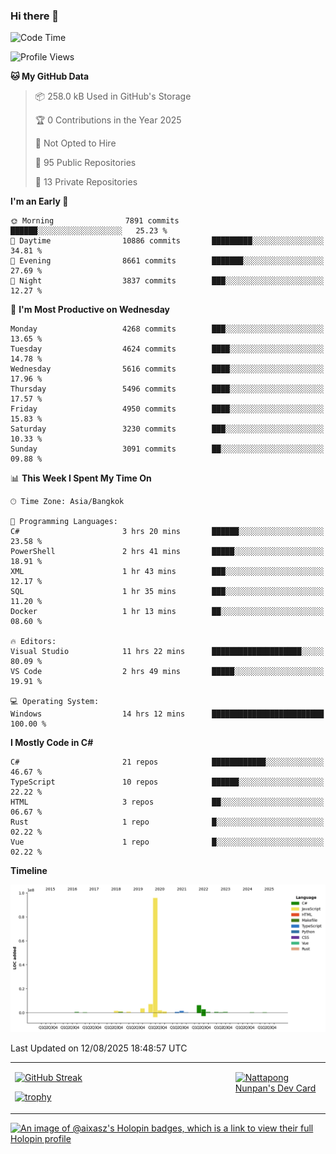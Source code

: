 ### Hi there 👋

<!--START_SECTION:waka-->
![Code Time](http://img.shields.io/badge/Code%20Time-2%2C475%20hrs%207%20mins-blue)

![Profile Views](http://img.shields.io/badge/Profile%20Views-0-blue)

**🐱 My GitHub Data** 

> 📦 258.0 kB Used in GitHub's Storage 
 > 
> 🏆 0 Contributions in the Year 2025
 > 
> 🚫 Not Opted to Hire
 > 
> 📜 95 Public Repositories 
 > 
> 🔑 13 Private Repositories 
 > 
**I'm an Early 🐤** 

```text
🌞 Morning                7891 commits        ██████░░░░░░░░░░░░░░░░░░░   25.23 % 
🌆 Daytime                10886 commits       █████████░░░░░░░░░░░░░░░░   34.81 % 
🌃 Evening                8661 commits        ███████░░░░░░░░░░░░░░░░░░   27.69 % 
🌙 Night                  3837 commits        ███░░░░░░░░░░░░░░░░░░░░░░   12.27 % 
```
📅 **I'm Most Productive on Wednesday** 

```text
Monday                   4268 commits        ███░░░░░░░░░░░░░░░░░░░░░░   13.65 % 
Tuesday                  4624 commits        ████░░░░░░░░░░░░░░░░░░░░░   14.78 % 
Wednesday                5616 commits        ████░░░░░░░░░░░░░░░░░░░░░   17.96 % 
Thursday                 5496 commits        ████░░░░░░░░░░░░░░░░░░░░░   17.57 % 
Friday                   4950 commits        ████░░░░░░░░░░░░░░░░░░░░░   15.83 % 
Saturday                 3230 commits        ███░░░░░░░░░░░░░░░░░░░░░░   10.33 % 
Sunday                   3091 commits        ██░░░░░░░░░░░░░░░░░░░░░░░   09.88 % 
```


📊 **This Week I Spent My Time On** 

```text
🕑︎ Time Zone: Asia/Bangkok

💬 Programming Languages: 
C#                       3 hrs 20 mins       ██████░░░░░░░░░░░░░░░░░░░   23.58 % 
PowerShell               2 hrs 41 mins       █████░░░░░░░░░░░░░░░░░░░░   18.91 % 
XML                      1 hr 43 mins        ███░░░░░░░░░░░░░░░░░░░░░░   12.17 % 
SQL                      1 hr 35 mins        ███░░░░░░░░░░░░░░░░░░░░░░   11.20 % 
Docker                   1 hr 13 mins        ██░░░░░░░░░░░░░░░░░░░░░░░   08.60 % 

🔥 Editors: 
Visual Studio            11 hrs 22 mins      ████████████████████░░░░░   80.09 % 
VS Code                  2 hrs 49 mins       █████░░░░░░░░░░░░░░░░░░░░   19.91 % 

💻 Operating System: 
Windows                  14 hrs 12 mins      █████████████████████████   100.00 % 
```

**I Mostly Code in C#** 

```text
C#                       21 repos            ████████████░░░░░░░░░░░░░   46.67 % 
TypeScript               10 repos            ██████░░░░░░░░░░░░░░░░░░░   22.22 % 
HTML                     3 repos             ██░░░░░░░░░░░░░░░░░░░░░░░   06.67 % 
Rust                     1 repo              █░░░░░░░░░░░░░░░░░░░░░░░░   02.22 % 
Vue                      1 repo              █░░░░░░░░░░░░░░░░░░░░░░░░   02.22 % 
```



**Timeline**

![Lines of Code chart](https://raw.githubusercontent.com/aixasz/aixasz/main/assets/bar_graph.png)


 Last Updated on 12/08/2025 18:48:57 UTC
<!--END_SECTION:waka-->

<table>
<tr>
<td width="70%" valign="top">
 
 [![GitHub Streak](http://github-readme-streak-stats.herokuapp.com?user=aixasz&theme=github-dark&hide_border=true&date_format=%5BY%20%5DM%20j)](https://git.io/streak-stats)

 [![trophy](https://github-profile-trophy.vercel.app/?username=aixasz&theme=onedark)](https://github.com/ryo-ma/github-profile-trophy)
 </td>
<td width="30%" valign="top">
 
<a href="https://app.daily.dev/aixasz"><img src="https://api.daily.dev/devcards/403207936e6547c9a85ea449e9f3abe8.png?r=re8" alt="Nattapong Nunpan's Dev Card"/></a>

 </td>
</tr>
</table>

[![An image of @aixasz's Holopin badges, which is a link to view their full Holopin profile](https://holopin.me/aixasz)](https://holopin.io/@aixasz)
 
